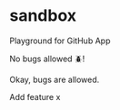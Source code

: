 # sandbox

Playground for GitHub App

No bugs allowed :beetle:!

Okay, bugs are allowed.

Add feature x